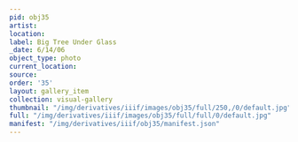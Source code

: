```yaml
---
pid: obj35
artist: 
location: 
label: Big Tree Under Glass
_date: 6/14/06
object_type: photo
current_location: 
source: 
order: '35'
layout: gallery_item
collection: visual-gallery
thumbnail: "/img/derivatives/iiif/images/obj35/full/250,/0/default.jpg"
full: "/img/derivatives/iiif/images/obj35/full/full/0/default.jpg"
manifest: "/img/derivatives/iiif/obj35/manifest.json"
---
```

